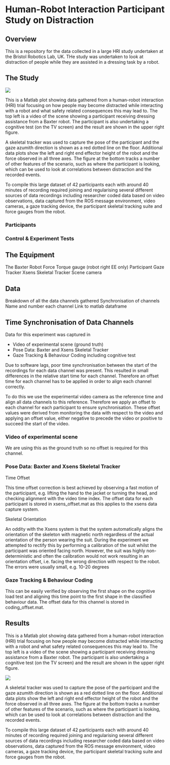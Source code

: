 # Human-Robot Interaction Participant Study on Distraction

## Overview

This is a repository for the data collected in a large HRI study undertaken at the Bristol Robotics Lab, UK. THe study was undertaken to look at distraction of people while they are assisted in a dressing task by a robot.

## The Study

![](HRI.gif)

This is a Matlab plot showing data gathered from a human-robot interaction (HRI) trial focusing on how people may become distracted while interacting with a robot and what safety related consequences this may lead to. The top left is a video of the scene showing a participant receiving dressing assistance from a Baxter robot. The participant is also undertaking a cognitive test (on the TV screen) and the result are shown in the upper right figure.

A skeletal tracker was used to capture the pose of the participant and the gaze azumith direction is shown as a red dotted line on the floor. Additional data plots show the left and right end effector height of the robot and the force observed in all three axes. The figure at the bottom tracks a number of other features of the scenario, such as where the participant is looking, which can be used to look at correlations between distraction and the recorded events.

To compile this large dataset of 42 participants each with around 40 minutes of recording required joining and regularising several different sources of data recordings including researcher coded data based on video observations, data captured from the ROS message environment, video cameras, a gaze tracking device, the participant skeletal tracking suite and force gauges from the robot.

### Participants

### Control & Experiment Tests

## The Equipment

The Baxter Robot
Force Torque gauge (robot right EE only)
Participant Gaze Tracker
Xsens Skeletal Tracker
Scene camera


## Data

Breakdown of all the data channels gathered
Synchronisation of channels
Name and number each channel
Link to matlab dataframe

## Time Synchronisation of Data Channels

Data for this experiment was captured in 

* Video of experimental scene (ground truth)
* Pose Data: Baxter and Xsens Skeletal Tracker
* Gaze Tracking & Behaviour Coding including cognitive test

Due to software lags, poor time synchronisation between the start of the recordings for each data channel was present. This resulted in small differences in the relative start time for each channel. Therefore an offset time for each channel has to be applied in order to align each channel correctly.

To do this we use the experimental video camera as the reference time and align all data channels to this reference. Therefore we apply an offset to each channel for each participant to ensure synchronisation. These offset values were derived from monitoring the data with respect to the video and applying an offset value, either negative to precede the video or positive to succeed the start of the video. 

### Video of experimental scene

We are using this as the ground truth so no offset is required for this channel.

### Pose Data: Baxter and Xsens Skeletal Tracker

Time Offset

This time offset correction is best achieved by observing a fast motion of the participant, e.g. lifting the hand to the jacket or turning the head, and checking alignment with the video time index. The offset data for each participant is stored in xsens_offset.mat as this applies to the xsens data capture system.

Skeletal Orientation

An oddity with the Xsens system is that the system automatically aligns the orientation of the skeleton with magnetic north regardless of the actual orientation of the person wearing the suit. During the experiment we attempted to rectify this by performing a calibration of the suit whilst the participant was oriented facing north. However, the suit was highly non-deterministic and often the calibration would not work resulting in an orientation offset, i.e. facing the wrong direction with respect to the robot. The errors were usually small, e.g. 10-20 degrees

### Gaze Tracking & Behaviour Coding

This can be easily verified by observing the first shape on the cognitive load test and aligning this time point to the first shape in the classified behaviour data. The offset data for this channel is stored in coding_offset.mat.



## Results

This is a Matlab plot showing data gathered from a human-robot interaction (HRI) trial focusing on how people may become distracted while interacting with a robot and what safety related consequences this may lead to. The top left is a video of the scene showing a participant receiving dressing assistance from a Baxter robot. The participant is also undertaking a cognitive test (on the TV screen) and the result are shown in the upper right figure.

![](HRI.gif)

A skeletal tracker was used to capture the pose of the participant and the gaze azumith direction is shown as a red dotted line on the floor. Additional data plots show the left and right end effector height of the robot and the force observed in all three axes. The figure at the bottom tracks a number of other features of the scenario, such as where the participant is looking, which can be used to look at correlations between distraction and the recorded events.

To compile this large dataset of 42 participants each with around 40 minutes of recording required joining and regularising several different sources of data recordings including researcher coded data based on video observations, data captured from the ROS message environment, video cameras, a gaze tracking device, the participant skeletal tracking suite and force gauges from the robot.
